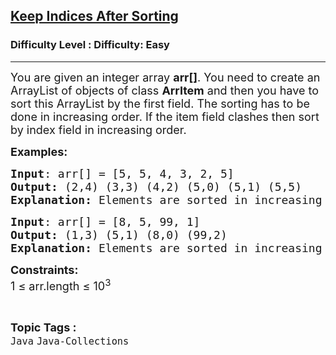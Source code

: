 <h2><a href="https://www.geeksforgeeks.org/problems/keep-indices-after-sorting/1?page=1&difficulty=Easy&status=unsolved,attempted&sortBy=accuracy">Keep Indices After Sorting</a></h2><h3>Difficulty Level : Difficulty: Easy</h3><hr><div class="problems_problem_content__Xm_eO"><p><span style="font-size: 18px;">You are given an integer array <strong>arr[]</strong>. You need to create an ArrayList of objects of class <strong>ArrItem</strong> and then you have to sort this ArrayList by the first field. The sorting has to be done in increasing order. If the item field clashes then sort by index field in increasing order.</span></p>
<p><strong><span style="font-size: 18px;">Examples:</span></strong></p>
<pre><span style="font-size: 18px;"><strong>Input</strong>: arr[] = [5, 5, 4, 3, 2, 5]
<strong>Output: </strong>(2,4) (3,3) (4,2) (5,0) (5,1) (5,5)</span>
<span style="font-size: 18px;"><strong>Explanation: </strong>Elements are sorted in increasing order and are printed in the format (item, index).</span>
</pre>
<pre><span style="font-size: 18px;"><strong>Input</strong>: arr[] = [8, 5, 99, 1]
<strong>Output: </strong>(1,3) (5,1) (8,0) (99,2)</span>
<span style="font-size: 18px;"><strong>Explanation: </strong>Elements are sorted in increasing order and are printed in the format (item, index).</span></pre>
<p><span style="font-size: 18px;"><strong>Constraints:</strong><br>1 ≤ arr.length ≤ 10<sup>3</sup></span></p></div><br><p><span style=font-size:18px><strong>Topic Tags : </strong><br><code>Java</code>&nbsp;<code>Java-Collections</code>&nbsp;